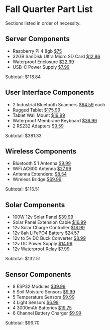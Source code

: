# Fall Quarter Part List
Sections listed in order of necessity.

## Server Components
- Raspberry Pi 4 8gb [$75](https://www.pishop.us/product/raspberry-pi-4-model-b-8gb/)
- 32GB SanDisk Ultra Micro SD Card [$12.86](https://www.amazon.com/dp/B08J4HJ98L)
- Waterproof Enclosure [$22.99](https://www.amazon.com/dp/B0BZR4VPRF)
- USB-C Power Supply [$7.99](https://www.amazon.com/dp/B07W8XHMJZ)

Subtotal: $118.84

## User Interface Components
- 2 Industrial Bluetooth Scanners [$64.59](https://www.amazon.com/dp/B0C6JPWVNV) each
- Rugged Tablet [$175.99](https://www.amazon.com/dp/B0CQ1KW4C6)
- Tablet Wall Mount [$19.99](https://www.amazon.com/dp/B0CSD2X9H9)
- Waterproof Membrane Keyboard [$36.99](https://www.amazon.com/dp/B092VLN1ZW)
- 2 RS232 Adapters [$9.59](https://www.amazon.com/dp/B0769DVQM1)

Subtotal: $381.33

## Wireless Components
- Bluetooth 5.1 Antenna [$9.99](https://www.amazon.com/dp/B09KG7QQ5V)
- WiFi AC600 Antenna [$27.99](https://www.amazon.com/dp/B08NPX2X4Z)
- Antenna Extenders: [$8.54](https://www.amazon.com/dp/B0BRNN8FP3)
- Wireless Bridge [$69.99](https://www.amazon.com/dp/B0B6B5XL9F)

Subtotal: $116.51

## Solar Components
- 100W 12v Solar Panel [$39.99](https://www.amazon.com/dp/B08SWJK87H)
- Solar Panel Extension Cable [$16.99](https://www.amazon.com/dp/B0CDZVMBP8)
- 12v Solar Charge Controller [$18.99](https://www.amazon.com/dp/B07NPDWZJ7)
- 12v 8ah LiFePO4 Battery [$24.57](https://www.amazon.com/dp/B0CMTKSYGT)
- 12v to 5v DC Buck Converter [$8.99](https://www.amazon.com/dp/B07Y2V1F8V)
- 12v DC Power Supply [$14.99](https://www.amazon.com/dp/B0BCWX2FDC)
- 12v Waterproof Relay [$7.99](https://www.amazon.com/dp/B0D87QZV2J)

Subtotal: $132.51

## Sensor Components
- 8 ESP32 Modules [$39.99](https://www.amazon.com/dp/B08MFCC4SR)
- 5 Soil Moisture Sensors [$9.99](https://www.amazon.com/dp/B07SYBSHGX)
- 5 Temperature Sensors [$9.99](https://www.amazon.com/dp/B0CGT4LJYK)
- 4 Light Sensors [$6.99](https://www.amazon.com/dp/B0BXKJPV67)
- 4 3000mAh Batteries [$19.75](https://www.amazon.com/dp/B0D5R1MTZ1)
- 6 Channel Battery Charger [$9.99](https://www.amazon.com/dp/B074M77J5M)

Subtotal: $96.70
